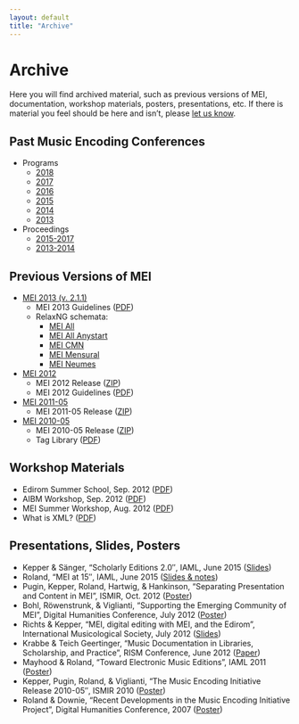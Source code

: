 ```yaml
---
layout: default
title: "Archive"
---
```

# Archive

Here you will find archived material, such as previous versions of MEI, documentation, workshop materials, posters, presentations, etc.  If there is material you feel should be here and isn’t, please [let us know](mailto:info@music-encoding.org).

## Past Music Encoding Conferences

* Programs
    * [2018](../conference/2018ConferenceProgram.pdf)
    * [2017](../conference/2017ConferenceProgram.pdf)
    * [2016](../conference/2016ConferenceProgram.pdf)
    * [2015](../conference/2015ConferenceProgram.pdf)
    * [2014](../conference/2014ConferenceProgram.pdf)
    * [2013](../conference/2013ConferenceProgram.pdf)
* Proceedings
    * [2015-2017](https://doi.org/10.15463/music-1)
    * [2013-2014](http://langzeitarchivierung.bib-bvb.de/delivery/DeliveryManagerServlet?dps_custom_att_1=xepicur&dps_pid=IE2860815)

## Previous Versions of MEI

* [MEI 2013 (v. 2.1.1)](https://github.com/music-encoding/music-encoding/releases/tag/MEI2013_v2.1.1)
    * MEI 2013 Guidelines ([PDF](https://github.com/music-encoding/music-encoding/releases/download/MEI2013_v2.1.1/MEI_Guidelines_2013_v2.1.1.pdf))
    * RelaxNG schemata:
         * [MEI All](../schema/2.1.1/mei-all.rng)
         * [MEI All Anystart](../schema/2.1.1/mei-all_anyStart.rng)
         * [MEI CMN](../schema/2.1.1/mei-CMN.rng)
         * [MEI Mensural](../schema/2.1.1/mei-Mensural.rng)
         * [MEI Neumes](../schema/2.1.1/mei-Neumes.rng)
* [MEI 2012](https://github.com/music-encoding/music-encoding/releases/tag/MEI2012_v2.0.0)
    * MEI 2012 Release ([ZIP](https://github.com/music-encoding/music-encoding/archive/MEI2012_v2.0.0.zip))
    * MEI 2012 Guidelines ([PDF](../downloads/MEI_Guidelines_2012_v2.0.0.pdf))
* [MEI 2011-05](https://github.com/music-encoding/music-encoding/releases/tag/MEI_release_2011-05)
    * MEI 2011-05 Release ([ZIP](https://github.com/music-encoding/music-encoding/archive/MEI_release_2011-05.zip))
* [MEI 2010-05](https://github.com/music-encoding/music-encoding/releases/tag/MEI_release_2010-05)
    * MEI 2010-05 Release ([ZIP](https://github.com/music-encoding/music-encoding/archive/MEI_release_2010-05.zip))
    * Tag Library ([PDF](../downloads/MEI_TagLibrary_2010-05.pdf))

## Workshop Materials

* Edirom Summer School, Sep. 2012 ([PDF](../downloads/ESS2012_Einfuehrung_MEI.pdf))
* AIBM Workshop, Sep. 2012 ([PDF](../downloads/AIBM_workshop.pdf))
* MEI Summer Workshop, Aug. 2012 ([PDF](../downloads/Charlottesville_MEI_Encoding_Sessions.pdf))
* What is XML? ([PDF](../downloads/WhatIsXMLhandout.pdf))

## Presentations, Slides, Posters

* Kepper & Sänger, “Scholarly Editions 2.0″, IAML, June 2015 ([Slides](../downloads/KepperSanger_2015-06_IAML.pdf))
* Roland, “MEI at 15″, IAML, June 2015 ([Slides & notes](../downloads/MEIat15_handout.pdf))
* Pugin, Kepper, Roland, Hartwig, & Hankinson, “Separating Presentation and Content in MEI”, ISMIR, Oct. 2012 ([Poster](../downloads/ISMIR2012.pdf))
* Bohl, Röwenstrunk, & Viglianti, “Supporting the Emerging Community of MEI”, Digital Humanities Conference, July 2012 ([Poster](../downloads/DH2012_Poster.pdf))
* Richts & Kepper, “MEI, digital editing with MEI, and the Edirom”, International Musicological Society, July 2012 ([Slides](../downloads/IMS2012.pdf))
* Krabbe & Teich Geertinger, “Music Documentation in Libraries, Scholarship, and Practice”, RISM Conference, June 2012 ([Paper](../downloads/TeichGeertinger_Final.pdf))
* Mayhood & Roland, “Toward Electronic Music Editions”, IAML 2011 ([Poster](../downloads/IAML2011-Poster.pdf))
* Kepper, Pugin, Roland, & Viglianti, “The Music Encoding Initiative Release 2010-05″, ISMIR 2010 ([Poster](../downloads/ismir2010mei.pdf))
* Roland & Downie, “Recent Developments in the Music Encoding Initiative Project”, Digital Humanities Conference, 2007 ([Poster](../downloads/RolandDownie2007poster.pdf))

